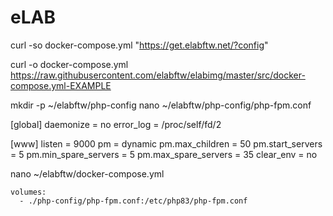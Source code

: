 # eLAB

curl -so docker-compose.yml "https://get.elabftw.net/?config"

curl -o docker-compose.yml https://raw.githubusercontent.com/elabftw/elabimg/master/src/docker-compose.yml-EXAMPLE

mkdir -p ~/elabftw/php-config
nano ~/elabftw/php-config/php-fpm.conf

[global]
daemonize = no
error_log = /proc/self/fd/2

[www]
listen = 9000
pm = dynamic
pm.max_children = 50
pm.start_servers = 5
pm.min_spare_servers = 5
pm.max_spare_servers = 35
clear_env = no

nano ~/elabftw/docker-compose.yml

    volumes:
      - ./php-config/php-fpm.conf:/etc/php83/php-fpm.conf
